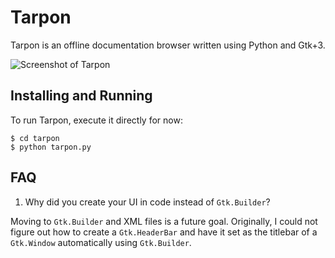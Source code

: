 Tarpon
======

Tarpon is an offline documentation browser written using Python and Gtk+3.

![Screenshot of Tarpon](https://raw.githubusercontent.com/techwizrd/tarpon/master/Screenshot.png)

Installing and Running
----------------------

To run Tarpon, execute it directly for now:

    $ cd tarpon
    $ python tarpon.py

FAQ
---

1. Why did you create your UI in code instead of ``Gtk.Builder``?

Moving to ``Gtk.Builder`` and XML files is a future goal. Originally, I could not figure out how to create a ``Gtk.HeaderBar`` and have it set as the titlebar of a ``Gtk.Window`` automatically using ``Gtk.Builder``.
